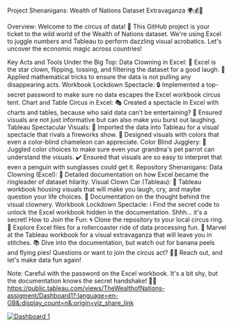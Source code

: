 Project Shenanigans: 
Wealth of Nations Dataset Extravaganza 🌍💰🎉

Overview:
Welcome to the circus of data! 🎪 This GitHub project is your ticket to the wild world of the Wealth of Nations dataset. We're using Excel to juggle numbers and Tableau to perform dazzling visual acrobatics. Let's uncover the economic magic across countries!

Key Acts and Tools Under the Big Top:
Data Clowning in Excel:
🤹 Excel is the star clown, flipping, tossing, and filtering the dataset for a good laugh.
🎢 Applied mathematical tricks to ensure the data is not pulling any disappearing acts.
Workbook Lockdown Spectacle:
🔒 Implemented a top-secret password to make sure no data escapes the Excel workbook circus tent.
Chart and Table Circus in Excel:
🎭 Created a spectacle in Excel with charts and tables, because who said data can't be entertaining?
🎉 Ensured visuals are not just informative but can also make you burst out laughing.
Tableau Spectacular Visuals:
🎨 Imported the data into Tableau for a visual spectacle that rivals a fireworks show.
🤩 Designed visuals with colors that even a color-blind chameleon can appreciate.
Color Blind Jugglery:
🌈 Juggled color choices to make sure even your grandma's pet parrot can understand the visuals.
✔️ Ensured that visuals are so easy to interpret that even a penguin with sunglasses could get it.
Repository Shenanigans:
Data Clowning (Excel):
📑 Detailed documentation on how Excel became the ringleader of dataset hilarity.
Visual Clown Car (Tableau):
🎪 Tableau workbook housing visuals that will make you laugh, cry, and maybe question your life choices.
📖 Documentation on the thought behind the visual clownery.
Workbook Lockdown Spectacle:
ℹ️ Find the secret code to unlock the Excel workbook hidden in the documentation. Shhh... it's a secret!
How to Join the Fun:
🌀 Clone the repository to your local circus ring.
🎠 Explore Excel files for a rollercoaster ride of data processing fun.
🤹 Marvel at the Tableau workbook for a visual extravaganza that will leave you in stitches.
📚 Dive into the documentation, but watch out for banana peels and flying pies!
Questions or want to join the circus act? 🤡🚀 Reach out, and let's make data fun again!

Note: Careful with the password on the Excel workbook. It's a bit shy, but the documentation knows the secret handshake! 🤫🔐
https://public.tableau.com/views/TheWealthofNations-assigment/Dashboard1?:language=en-GB&:display_count=n&:origin=viz_share_link
<div class='tableauPlaceholder' id='viz1705680875779' style='position: relative'><noscript><a href='#'><img alt='Dashboard 1 ' src='https:&#47;&#47;public.tableau.com&#47;static&#47;images&#47;Th&#47;TheWealthofNations-assigment&#47;Dashboard1&#47;1_rss.png' style='border: none' /></a></noscript><object class='tableauViz'  style='display:none;'><param name='host_url' value='https%3A%2F%2Fpublic.tableau.com%2F' /> <param name='embed_code_version' value='3' /> <param name='site_root' value='' /><param name='name' value='TheWealthofNations-assigment&#47;Dashboard1' /><param name='tabs' value='no' /><param name='toolbar' value='yes' /><param name='static_image' value='https:&#47;&#47;public.tableau.com&#47;static&#47;images&#47;Th&#47;TheWealthofNations-assigment&#47;Dashboard1&#47;1.png' /> <param name='animate_transition' value='yes' /><param name='display_static_image' value='yes' /><param name='display_spinner' value='yes' /><param name='display_overlay' value='yes' /><param name='display_count' value='yes' /><param name='language' value='en-GB' 
                                                                                                                                                                                    [Link to my Dashboard].(https://public.tableau.com/views/TheWealthofNations-assigment/Dashboard1?:language=en-GB&:display_count=n&:origin=viz_share_link)
                                                                                                                                                                                                                                                                                                                                                                                                                                                                                                                                                                                                                                                                                                                                                                                                                                                                             
                                                                                                                                                                                                                                                                                                                                                                                                                                                                                                                                                                                                                                                                                                                                                                                                                                                                                                                                                                                                                                                                   
                                                                                                                                                                                                                                                                                                                                                                                                                                                                                                                                                                                                                                                                                                                                                                                                                                                                                                                                   
